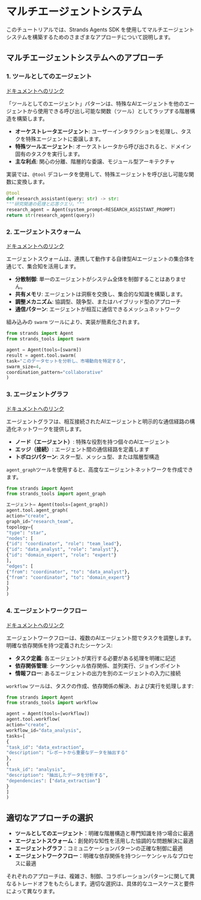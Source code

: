 # マルチエージェントシステム

このチュートリアルでは、Strands Agents SDK を使用してマルチエージェントシステムを構築するためのさまざまなアプローチについて説明します。

## マルチエージェントシステムへのアプローチ

### 1. ツールとしてのエージェント
[ドキュメントへのリンク](https://strandsagents.com/latest/user-guide/concepts/multi-agent/agents-as-tools/)

「ツールとしてのエージェント」パターンは、特殊なAIエージェントを他のエージェントから使用できる呼び出し可能な関数（ツール）としてラップする階層構造を構築します。

- **オーケストレータエージェント**: ユーザーインタラクションを処理し、タスクを特殊エージェントに委譲します。
- **特殊ツールエージェント**: オーケストレータから呼び出されると、ドメイン固有のタスクを実行します。
- **主な利点**: 関心の分離、階層的な委譲、モジュール型アーキテクチャ

実装では、`@tool` デコレータを使用して、特殊エージェントを呼び出し可能な関数に変換します。

```python
@tool
def research_assistant(query: str) -> str:
"""研究関連の処理と応答クエリ。"""
research_agent = Agent(system_prompt=RESEARCH_ASSISTANT_PROMPT)
return str(research_agent(query))
```

### 2. エージェントスウォーム
[ドキュメントへのリンク](https://strandsagents.com/latest/user-guide/concepts/multi-agent/swarm/)

エージェントスウォームは、連携して動作する自律型AIエージェントの集合体を通じて、集合知を活用します。

- **分散制御**: 単一のエージェントがシステム全体を制御することはありません。
- **共有メモリ**: エージェントは洞察を交換し、集合的な知識を構築します。
- **調整メカニズム**: 協調型、競争型、またはハイブリッド型のアプローチ
- **通信パターン**: エージェントが相互に通信できるメッシュネットワーク

組み込みの `swarm` ツールにより、実装が簡素化されます。

```python
from strands import Agent
from strands_tools import swarm

agent = Agent(tools=[swarm])
result = agent.tool.swarm(
task="このデータセットを分析し、市場動向を特定する",
swarm_size=4,
coordination_pattern="collaborative"
)
```

### 3. エージェントグラフ
[ドキュメントへのリンク](https://strandsagents.com/latest/user-guide/concepts/multi-agent/graph/)

エージェントグラフは、相互接続されたAIエージェントと明示的な通信経路の構造化ネットワークを提供します。

- **ノード（エージェント）**: 特殊な役割を持つ個々のAIエージェント
- **エッジ（接続）**: エージェント間の通信経路を定義します
- **トポロジパターン**: スター型、メッシュ型、または階層型構造

`agent_graph`ツールを使用すると、高度なエージェントネットワークを作成できます。

```python
from strands import Agent
from strands_tools import agent_graph

エージェント= Agent(tools=[agent_graph])
agent.tool.agent_graph(
action="create",
graph_id="research_team",
topology={
"type": "star",
"nodes": [
{"id": "coordinator", "role": "team_lead"},
{"id": "data_analyst", "role": "analyst"},
{"id": "domain_expert", "role": "expert"}
],
"edges": [
{"from": "coordinator", "to": "data_analyst"},
{"from": "coordinator", "to": "domain_expert"}
]
}
)
```

### 4. エージェントワークフロー
[ドキュメントへのリンク](https://strandsagents.com/latest/user-guide/concepts/multi-agent/workflow/)

エージェントワークフローは、複数のAIエージェント間でタスクを調整します。明確な依存関係を持つ定義されたシーケンス:

- **タスク定義**: 各エージェントが実行する必要がある処理を明確に記述
- **依存関係管理**: シーケンシャル依存関係、並列実行、ジョインポイント
- **情報フロー**: あるエージェントの出力を別のエージェントの入力に接続

`workflow` ツールは、タスクの作成、依存関係の解決、および実行を処理します:

```python
from strands import Agent
from strands_tools import workflow

agent = Agent(tools=[workflow])
agent.tool.workflow(
action="create",
workflow_id="data_analysis",
tasks=[
{
"task_id": "data_extraction",
"description": "レポートから重要なデータを抽出する"
},
{
"task_id": "analysis",
"description": "抽出したデータを分析する",
"dependencies": ["data_extraction"]
}
]
)
```

## 適切なアプローチの選択

- **ツールとしてのエージェント**：明確な階層構造と専門知識を持つ場合に最適
- **エージェントスウォーム**：創発的な知性を活用した協調的な問題解決に最適
- **エージェントグラフ**：コミュニケーションパターンの正確な制御に最適
- **エージェントワークフロー**：明確な依存関係を持つシーケンシャルなプロセスに最適

それぞれのアプローチは、複雑さ、制御、コラボレーションパターンに関して異なるトレードオフをもたらします。適切な選択は、具体的なユースケースと要件によって異なります。
